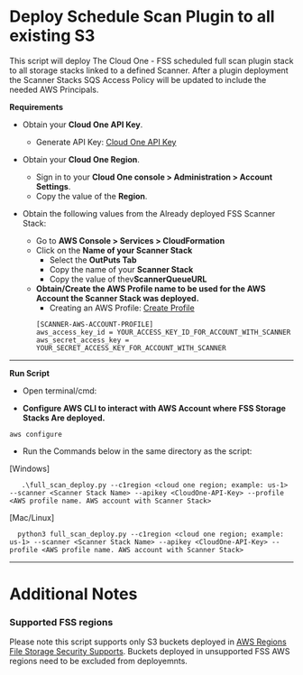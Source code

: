 # Deploy Schedule Scan Plugin to all existing S3
This script will deploy The Cloud One - FSS scheduled full scan plugin stack to all storage stacks linked to a defined Scanner. After a plugin deployment the Scanner Stacks SQS Access Policy will be updated to include the needed AWS Principals. 

**Requirements**

* Obtain your **Cloud One API Key**.
   - Generate API Key: [Cloud One API Key](https://cloudone.trendmicro.com/docs/account-and-user-management/c1-api-key/)

* Obtain your **Cloud One Region**.
   - Sign in to your **Cloud One console > Administration > Account Settings**.
   -  Copy the value of the **Region**.

* Obtain the following values from the Already deployed FSS Scanner Stack:
   - Go to **AWS Console > Services > CloudFormation**
   - Click on the **Name of your Scanner Stack**
      - Select the **OutPuts Tab**
      - Copy the name of your **Scanner Stack** 
      - Copy the value of thev**ScannerQueueURL**
   
   * **Obtain/Create the AWS Profile name to be used for the AWS Account the Scanner Stack was deployed.**
      - Creating an AWS Profile: [Create Profile](https://docs.aws.amazon.com/toolkit-for-visual-studio/latest/user-guide/keys-profiles-credentials.html) 
      ```
      [SCANNER-AWS-ACCOUNT-PROFILE]
      aws_access_key_id = YOUR_ACCESS_KEY_ID_FOR_ACCOUNT_WITH_SCANNER
      aws_secret_access_key = YOUR_SECRET_ACCESS_KEY_FOR_ACCOUNT_WITH_SCANNER
      ```
   
   

---


**Run Script**
   - Open terminal/cmd:

   - **Configure AWS CLI to interact with AWS Account where FSS Storage Stacks Are deployed.**
   ```
   aws configure
   ```
   
   - Run the Commands below in the same directory as the script:

   [Windows]
   ```
      .\full_scan_deploy.py --c1region <cloud one region; example: us-1> --scanner <Scanner Stack Name> --apikey <CloudOne-API-Key> --profile <AWS profile name. AWS account with Scanner Stack>
   ```  
   
   [Mac/Linux]
   ```
     python3 full_scan_deploy.py --c1region <cloud one region; example: us-1> --scanner <Scanner Stack Name> --apikey <CloudOne-API-Key> --profile <AWS profile name. AWS account with Scanner Stack>
   ```

---

# Additional Notes


### Supported FSS regions

Please note this script supports only S3 buckets deployed in [AWS Regions File Storage Security Supports](https://cloudone.trendmicro.com/docs/file-storage-security/supported-aws/#AWSRegion). Buckets deployed in unsupported FSS AWS regions need to be excluded from deployemnts.
